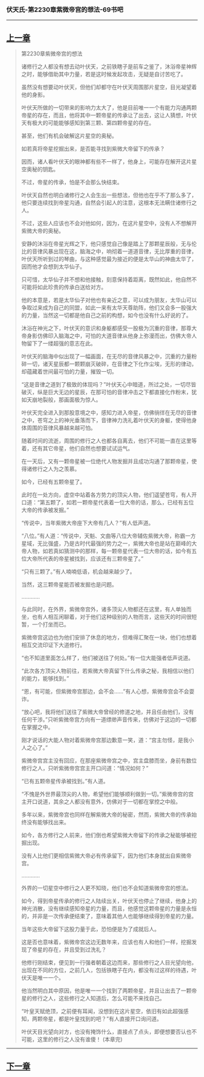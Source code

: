 ### 伏天氏-第2230章紫微帝宫的想法-69书吧

--------
[上一章](./a5b766b6b83421c78783bf2de21bbf5e.md)
--------


>
>
>
>第2230章紫微帝宫的想法
>
>诸修行之人都没有想去动叶伏天，之前铁瞎子是前车之鉴了，沐浴帝星神辉之时，能够借助其中力量，若是这时候发起攻击，无疑是自讨苦吃了。
>
>虽然没有想要动叶伏天，但他们却都守在叶伏天周围那片星空，目光凝望着他的身影。
>
>叶伏天所做的一切带来的影响力太大了，他是目前唯一一个有能力沟通两颗帝星的存在，而且，他将其中一颗帝星的传承让了出去，这让人猜想，叶伏天有极大的可能能够感知到第三颗、第四颗帝星的存在。
>
>甚至，他们有机会破解这片星空的奥秘。
>
>如若真将帝星挖掘出来，是否能寻找到紫微大帝留下的传承？
>
>因而，诸人看叶伏天的眼神都有些不一样了，他身上，可能存在解开这片星空奥秘的钥匙。
>
>不过，帝星的传承，怕是不会那么快结束。
>
>叶伏天自然也明白诸修行之人会生出一些想法，但他也在乎不了那么多了，他只要连续找到帝星沟通，自然会引起人的注意，这根本无法瞒住诸修行之人。
>
>不过，这些人应该也不会对他如何，因为，在这片星空中，没有人不想解开紫微大帝的奥秘。
>
>安静的沐浴在帝星光辉之下，他只感觉自己像是踏上了那颗星辰般，无与伦比的音律风暴出现在这，脑海之中，响彻着一道道音律，无比厚重的音律，叶伏天所听到过的琴曲，与这种感觉最为接近的便是太华山的神曲太华了，因而他才会想到太华仙子。
>
>只可惜，太华仙子并不想和他接触，刻意保持着距离，既然如此，他自然不可能将如此珍贵的传承白送给对方。
>
>他的本意是，若是太华仙子对他也有亲近之意，可以成为朋友，太华山可以争取过来成为自己的同盟，如此一来有太华天尊助阵，他们又会多一股强大的力量，当然这一切都是他自己之前的构想，如今也没有什么好说的了。
>
>沐浴在神光之下，叶伏天的意识和身躯都感受一股极为沉重的音律，那尊大帝身影仿佛印入脑海之中，可怕的大道音律从他身上弥漫而出，仿佛大帝人物留下了一缕超强的意志在此。
>
>叶伏天的脑海中似出现了一幅画面，在无尽的音律风暴之中，沉重的力量粉碎一切，诸天星辰都一颗颗崩灭破碎，在音律之下化作尘埃，无形的律动，却蕴藏着世间最可怕的力量，摧毁一切。
>
>“这是音律之道到了极致的体现吗？”叶伏天心中暗道，所过之处，一切尽皆破灭，纵是巨大无边的星辰，在那可怕的音律冲击之下都直接化作粉末，犹如天崩地裂般，那画面极为惊人。
>
>叶伏天完全进入到那股意境之中，感知力进入帝星，仿佛徜徉在无尽的音律之中，苍穹之上的神光垂落而下，音律神力洗礼着叶伏天的身躯，使得他身体周围的音律风暴越来越可怕。
>
>随着时间的流逝，周围的修行之人也都各自离去，他们不可能一直在这里等着，还有其它帝星，他们自然也想要试试运气。
>
>在一天后，又有一颗帝星被一位绝代人物发掘并且成功沟通了那颗帝星，使得诸修行之人为之羡慕。
>
>如今，已经有五颗帝星了。
>
>此时在一处方向，虚空中站着各方势力的顶尖人物，他们遥望苍穹，有人开口道：“第五颗了，如若一颗帝星代表着一位大帝的话，那么，已经有五位大帝的传承被发掘。”
>
>“传说中，当年紫微大帝座下大帝有几人？”有人低声道。
>
>“八位。”有人道：“传说中，天魁、文曲等八位大帝辅佐紫微大帝，称霸一方星域，无比强盛，乃是古时代最强的势力之一，紫微大帝也是站在巅峰的大帝人物，如若真如猜测中的那样，每一颗帝星代表一位大帝的话，如今有五位大帝所代表的帝星被找到，应该还有三颗帝星了。”
>
>“只有三颗了。”有人喃喃低语，机会越来越少了。
>
>当然，这三颗帝星能否被发掘也是问题。
>
>…………
>
>与此同时，在外界，紫微帝宫外，诸多顶尖人物都还在这里，有人单独而坐，也有人相互闲聊着，对于他们这种级别的人物而言，这些天的时间很短暂，一个打坐而已。
>
>紫微帝宫这边也为他们安排了休息的地方，但难得汇聚在一块，他们也想着相互交流印证下大道修行。
>
>“也不知道里面怎么样了，他们被送往了何处。”有一位大能强者低声说道。
>
>“此次各方顶尖人物前往，若紫微大帝真留下什么传承之秘，我相信以他们的能力，能够找到。”
>
>“恩，有可能，但紫微帝宫那边，会不会……”有人心想，紫微帝宫会不会耍诈。
>
>“放心吧，我将他们送往了紫微大帝曾经的修道之地，并且任由他们，没有任何干涉。”只听紫微帝宫方向有一道缥缈声音传来，仿佛对于这边的一切都在掌握之中。
>
>刚才说话的大能人物对着紫微帝宫那边歉意一笑，道：“宫主勿怪，是我小人之心了。”
>
>紫微帝宫宫主没有回应，在那座紫微帝宫之中，宫主盘膝而坐，身前有数位修行之人，只听紫微帝宫宫主开口问道：“情况如何？”
>
>“已有五颗帝星传承被找到。”有人道。
>
>“不愧是外世界最顶尖的人物，希望他们能够顺利做到一切。”紫微帝宫的宫主开口说道，其余之人都没有意外，仿佛对于一切都在掌控之中般。
>
>多年以来，紫微帝宫也同样在解紫微大帝的秘密，然而，紫微大帝的传承始终没有能够找出来。
>
>如今，各方修行之人前来，他们倒也希望紫微大帝留下的传承之秘能够被挖掘出现。
>
>没有人比他们更相信紫微大帝必有传承留下，因为他们本身就出自紫微帝宫。
>
>…………
>
>外界的一切星空中修行之人更不知晓，他们也不会知道紫微帝宫的想法。
>
>如今，得到帝星传承的修行之人陆续出关，叶伏天也停止了继续，他身上的神光消散，没有继续感知帝星的力量，而且，他感觉这颗帝星的力量是永恒的，并非是一次传承便结束了，意味着其他人也能够继续得到帝星的力量。
>
>当年这些大帝留下这股力量于此，恐怕便是为了成就后人。
>
>这是否也意味着，紫微帝宫这边无数年来，应该也有人和他们一样，挖掘发现了帝星的存在，并且受到过洗礼？
>
>他修行刚结束，便见到一行强者朝着这边而来，那些修行之人目光望向他，出现在不同的方位，之前几人，包括铁瞎子在内，都没有过这样的待遇，叶伏天是唯一一个。
>
>他当然明白其中原因，他是唯一一个找到了两颗帝星，并且让出去了一颗帝星的修行之人，这些修行之人知道后，怎么可能不来找自己。
>
>“叶皇天赋绝顶，之前便有耳闻，没想到在这片星空，依旧有如此超强感知，两颗帝星，都是叶皇找到的吧？”有人直接开口询问道。
>
>叶伏天目光望向对方，也没有掩饰什么，直接点了点头，即便想要否认也不可能，这里的修行之人没有谁傻！
>(本章完)
>
>

--------
[下一章](./4d7ae9f526c5edf2fc0cc966cd7b1ce8.md)
--------
